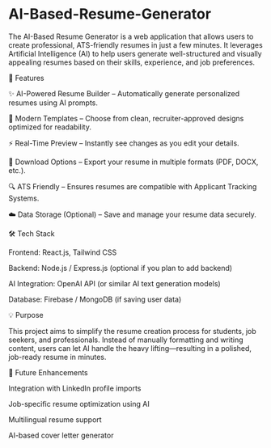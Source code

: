 # AI-Based-Resume-Generator
The AI-Based Resume Generator is a web application that allows users to create professional, ATS-friendly resumes in just a few minutes. It leverages Artificial Intelligence (AI) to help users generate well-structured and visually appealing resumes based on their skills, experience, and job preferences.

🚀 Features

✨ AI-Powered Resume Builder – Automatically generate personalized resumes using AI prompts.

🎨 Modern Templates – Choose from clean, recruiter-approved designs optimized for readability.

⚡ Real-Time Preview – Instantly see changes as you edit your details.

💾 Download Options – Export your resume in multiple formats (PDF, DOCX, etc.).

🔍 ATS Friendly – Ensures resumes are compatible with Applicant Tracking Systems.

☁️ Data Storage (Optional) – Save and manage your resume data securely.

🛠️ Tech Stack

Frontend: React.js, Tailwind CSS

Backend: Node.js / Express.js (optional if you plan to add backend)

AI Integration: OpenAI API (or similar AI text generation models)

Database: Firebase / MongoDB (if saving user data)

💡 Purpose

This project aims to simplify the resume creation process for students, job seekers, and professionals. Instead of manually formatting and writing content, users can let AI handle the heavy lifting—resulting in a polished, job-ready resume in minutes.

🧩 Future Enhancements

Integration with LinkedIn profile imports

Job-specific resume optimization using AI

Multilingual resume support

AI-based cover letter generator
